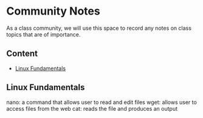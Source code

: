 # Community Notes

As a class community, we will use this space to record any notes on class topics that are of importance.

## Content

* [Linux Fundamentals](#linux-fundamentals)


## Linux Fundamentals

nano: a command that allows user to read and edit files
wget: allows user to access files from the web
cat: reads the file and produces an output
